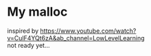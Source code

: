 # My malloc 

inspired by https://www.youtube.com/watch?v=CulF4YQt6zA&ab_channel=LowLevelLearning \
not ready yet...
